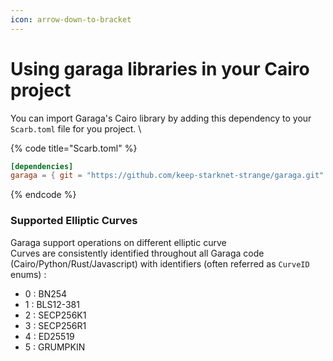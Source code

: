 ```yaml
---
icon: arrow-down-to-bracket
---
```


# Using garaga libraries in your Cairo project

You can import Garaga's Cairo library by adding this dependency to your `Scarb.toml` file for you project. \


{% code title="Scarb.toml" %}
```toml
[dependencies]
garaga = { git = "https://github.com/keep-starknet-strange/garaga.git" }
```
{% endcode %}



### Supported Elliptic Curves

Garaga support operations on different elliptic curve \
Curves are consistently identified throughout all Garaga code (Cairo/Python/Rust/Javascript) with identifiers (often referred as `CurveID` enums) :&#x20;

* 0 : BN254
* 1 : BLS12-381
* 2 : SECP256K1
* 3 : SECP256R1
* 4 : ED25519
* 5 : GRUMPKIN



